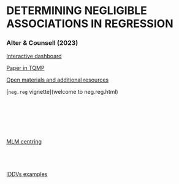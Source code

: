 # DETERMINING NEGLIGIBLE ASSOCIATIONS IN REGRESSION 
### Alter & Counsell (2023)


[Interactive dashboard](Alter-and-Counsell--2023--Interactive-Dashboard.html) 

[Paper in TQMP](https://www.tqmp.org/RegularArticles/vol19-1/p059/)

[Open materials and additional resources](https://osf.io/w96xe/)

[`neg.reg` vignette](welcome to neg.reg.html) 


<br><br><br><br><br>



[MLM centring](centeringMLM.gif)
<br><br><br><br><br>
[IDDVs examples](CPA-presentation-Examples.html) 
